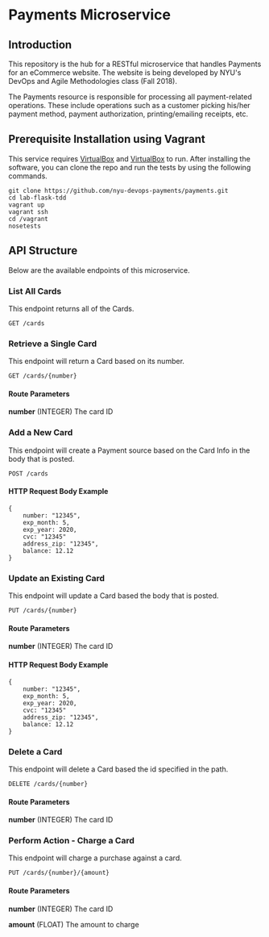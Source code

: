 # Payments Microservice

## Introduction

This repository is the hub for a RESTful microservice that handles Payments for an eCommerce website. 
The website is being developed by NYU's DevOps and Agile Methodologies class (Fall 2018).

The Payments resource is responsible for processing all payment-related operations. These include operations such as a customer picking his/her payment method, payment authorization, printing/emailing receipts, etc.

## Prerequisite Installation using Vagrant

This service requires [VirtualBox](https://www.virtualbox.org/) and [VirtualBox](https://www.virtualbox.org/) to run. After installing the software, you can clone the repo and run the tests by using the following commands.

    git clone https://github.com/nyu-devops-payments/payments.git
    cd lab-flask-tdd
    vagrant up
    vagrant ssh
    cd /vagrant
    nosetests


## API Structure

Below are the available endpoints of this microservice.

### List All Cards
This endpoint returns all of the Cards.

    GET /cards

### Retrieve a Single Card
This endpoint will return a Card based on its number.

    GET /cards/{number}

#### Route Parameters

**number** (INTEGER) The card ID

### Add a New Card
This endpoint will create a Payment source based on the Card Info in the body that is posted.

    POST /cards

#### HTTP Request Body Example

    {
        number: "12345",
        exp_month: 5,
        exp_year: 2020,
        cvc: "12345"
        address_zip: "12345",
        balance: 12.12
    }
   
### Update an Existing Card
This endpoint will update a Card based the body that is posted.

    PUT /cards/{number}
    
#### Route Parameters

**number** (INTEGER) The card ID

#### HTTP Request Body Example

    {
        number: "12345",
        exp_month: 5,
        exp_year: 2020,
        cvc: "12345"
        address_zip: "12345",
        balance: 12.12
    }

### Delete a Card
This endpoint will delete a Card based the id specified in the path.

    DELETE /cards/{number}

#### Route Parameters

**number** (INTEGER) The card ID

### Perform Action - Charge a Card
This endpoint will charge a purchase against a card.

    PUT /cards/{number}/{amount}

#### Route Parameters

**number** (INTEGER) The card ID

**amount** (FLOAT) The amount to charge
